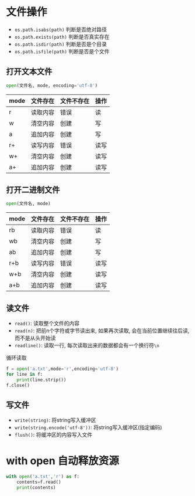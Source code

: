 # 文件操作

- `os.path.isabs(path)` 判断是否绝对路径
- `os.path.exists(path)` 判断是否真实存在
- `os.path.isdir(path)` 判断是否是个目录
- `os.path.isfile(path)` 判断是否是个文件

## 打开文本文件

```python
open(文件名, mode, encoding='utf-8')
```

| mode | 文件存在 | 文件不存在 | 操作 |
| ---- | -------- | ---------- | ---- |
| r    | 读取内容 | 错误     | 读  |
| w    | 清空内容 | 创建     | 写  |
| a    | 追加内容 | 创建     | 写  |
| r+   | 读写内容 | 错误     | 读写 |
| w+   | 清空内容 | 创建     | 读写 |
| a+   | 追加内容 | 创建     | 读写 |

## 打开二进制文件

```python
open(文件名, mode)
```

| mode | 文件存在 | 文件不存在 | 操作 |
| ---- | -------- | ---------- | ---- |
| rb   | 读取内容 | 错误     | 读  |
| wb   | 清空内容 | 创建     | 写  |
| ab   | 追加内容 | 创建     | 写  |
| r+b  | 读写内容 | 错误     | 读写 |
| w+b  | 清空内容 | 创建     | 读写 |
| a+b  | 追加内容 | 创建     | 读写 |

## 读文件

- `read()`: 读取整个文件的内容
- `read(n)`: 把前n个字符或字节读出来, 如果再次读取, 会在当前位置继续往后读, 而不是从头开始读
- `readline()`: 读取一行, 每次读取出来的数据都会有一个换行符`\n`

循环读取
```python
f = open('a.txt',mode='r',encoding='utf-8')
for line in f:
    print(line.strip())
f.close()
```

## 写文件

- `write(string)`: 将string写入缓冲区
- `write(string.encode('utf-8'))`: 将string写入缓冲区(指定编码)
- `flush()`: 将缓冲区的内容写入文件

# with open 自动释放资源

```python
with open('a.txt','r') as f:
    contents=f.read()
    print(contents)
```
